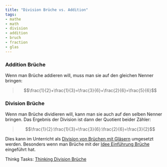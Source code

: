 ```yaml
---
title: "Division Brüche vs. Addition"
tags:
- mathe 
- math 
- division 
- addition 
- bruch 
- fraction 
- glas 
---
```


### Addition Brüche
Wenn man Brüche addieren will, muss man sie auf den gleichen Nenner bringen:

>$$\frac{1}{2}+\frac{1}{3}=\frac{3}{6}+\frac{2}{6}=\frac{5}{6}$$

### Division Brüche
Wenn man Brüche dividieren will, kann man sie auch auf den selben Nenner bringen. Das Ergebnis der Division ist dann der Quotient beider Zähler:

>$$\frac{1}{2}:\frac{1}{3}=\frac{3}{6}:\frac{2}{6}=\frac{3}{2}$$

Dies kann im Unterricht als [Division von Brüchen mit Gläsern](Division_von_Brüchen_mit_Gläsern.md) umgesetzt werden. 
Besonders wenn man Brüche mit der [Idee Einführung Brüche](Idee_Einführung_Brüche.md) eingeführt hat.

Thinkg Tasks: [Thinking Division Brüche](Thinking_Division_Brüche.md)

